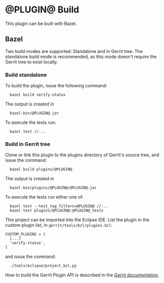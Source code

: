 @PLUGIN@ Build
==============

This plugin can be built with Bazel.

Bazel
----

Two build modes are supported: Standalone and in Gerrit tree.
The standalone build mode is recommended, as this mode doesn't require
the Gerrit tree to exist locally.

### Build standalone

To build the plugin, issue the following command:

```
  bazel build verify-status
```

The output is created in

```
  bazel-bin/@PLUGIN@.jar
```

To execute the tests run:

```
  bazel test //...
```

### Build in Gerrit tree

Clone or link this plugin to the plugins directory of Gerrit's source
tree, and issue the command:

```
  bazel build plugins/@PLUGIN@
```

The output is created in

```
  bazel-bin/plugins/@PLUGIN@/@PLUGIN@.jar
```

To execute the tests run either one of:

```
  bazel test --test_tag_filters=@PLUGIN@ //...
  bazel test plugins/@PLUGIN@:@PLUGIN@_tests
```

This project can be imported into the Eclipse IDE. List the plugin in the
custom plugin list, in `gerrit/tools/bzl/plugins.bzl`:

```
CUSTOM_PLUGINS = [
  [...]
  'verify-status',
]
```

and issue the command:

```
  ./tools/eclipse/project_bzl.py
```

How to build the Gerrit Plugin API is described in the [Gerrit
documentation](../../../Documentation/dev-bazel.html#_extension_and_plugin_api_jar_files).
